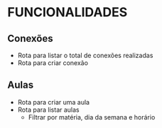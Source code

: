 # FUNCIONALIDADES

## Conexões
- Rota para listar o total de conexões realizadas
- Rota para criar conexão

## Aulas
- Rota para criar uma aula
- Rota para listar aulas
  - Filtrar por matéria, dia da semana e horário